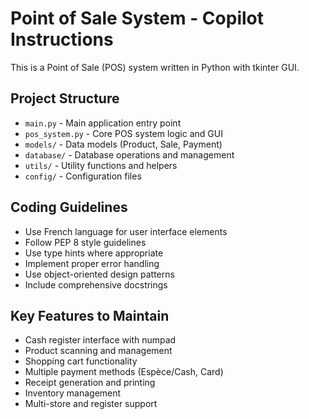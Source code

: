 # Point of Sale System - Copilot Instructions

<!-- Use this file to provide workspace-specific custom instructions to Copilot. For more details, visit https://code.visualstudio.com/docs/copilot/copilot-customization#_use-a-githubcopilotinstructionsmd-file -->

This is a Point of Sale (POS) system written in Python with tkinter GUI.

## Project Structure
- `main.py` - Main application entry point
- `pos_system.py` - Core POS system logic and GUI
- `models/` - Data models (Product, Sale, Payment)
- `database/` - Database operations and management
- `utils/` - Utility functions and helpers
- `config/` - Configuration files

## Coding Guidelines
- Use French language for user interface elements
- Follow PEP 8 style guidelines
- Use type hints where appropriate
- Implement proper error handling
- Use object-oriented design patterns
- Include comprehensive docstrings

## Key Features to Maintain
- Cash register interface with numpad
- Product scanning and management
- Shopping cart functionality
- Multiple payment methods (Espèce/Cash, Card)
- Receipt generation and printing
- Inventory management
- Multi-store and register support
